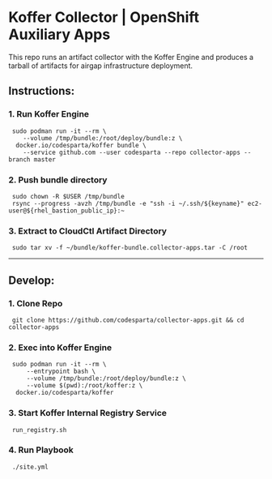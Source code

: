 # Koffer Collector | OpenShift Auxiliary Apps
This repo runs an artifact collector with the Koffer Engine and produces a tarball
of artifacts for airgap infrastructure deployment.

## Instructions:
### 1. Run Koffer Engine  
```
 sudo podman run -it --rm \
    --volume /tmp/bundle:/root/deploy/bundle:z \
  docker.io/codesparta/koffer bundle \
    --service github.com --user codesparta --repo collector-apps --branch master
```
### 2. Push bundle directory
```
 sudo chown -R $USER /tmp/bundle
 rsync --progress -avzh /tmp/bundle -e "ssh -i ~/.ssh/${keyname}" ec2-user@${rhel_bastion_public_ip}:~
```
### 3. Extract to CloudCtl Artifact Directory
```
 sudo tar xv -f ~/bundle/koffer-bundle.collector-apps.tar -C /root
```
------------------------------------------------------------------------------------
## Develop:
### 1. Clone Repo
```
 git clone https://github.com/codesparta/collector-apps.git && cd collector-apps
```
### 2. Exec into Koffer Engine
```
 sudo podman run -it --rm \
     --entrypoint bash \
     --volume /tmp/bundle:/root/deploy/bundle:z \
     --volume $(pwd):/root/koffer:z \
  docker.io/codesparta/koffer
```
### 3. Start Koffer Internal Registry Service
```
 run_registry.sh
```
### 4. Run Playbook
```
 ./site.yml
```
